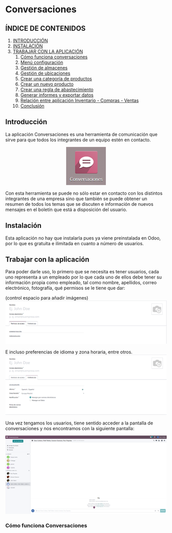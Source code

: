 # Conversaciones

## **ÍNDICE DE CONTENIDOS**
1. [INTRODUCCIÓN](#introducción)
2. [INSTALACIÓN](#instalación)
3. [TRABAJAR CON LA APLICACIÓN](#trabajar-con-la-aplicación)
   1. [Cómo funciona conversaciones](#cómo-funciona-conversaciones)
   2. [Menú configuración](#menú-configuración)
   3. [Gestión de almacenes](#gestión-de-almacenes)
   4. [Gestión de ubicaciones](#gestión-de-ubicaciones)
   5. [Crear una categoría de productos](#crear-una-categoría-de-productos)
   6. [Crear un nuevo producto ](#crear-un-nuevo-producto)
   7. [Crear una regla de abastecimiento](#crear-una-regla-de-abastecimiento)
   8. [Generar informes y exportar datos](#generar-informes-y-exportar-datos)
   9. [Relación entre aplicación Inventario - Compras - Ventas](#relación-entre-aplicación-inventario---compras---ventas)
   10. [Conclusión](#conclusión)
## Introducción
La aplicación Conversaciones es una herramienta de comunicación que sirve para que todos los integrantes de un equipo estén en contacto.

<p align="center">
<img src="imagenes_conversaciones/Conversaciones.png"/></p>

Con esta herramienta se puede no sólo estar en contacto con los distintos integrantes de una empresa sino que también se puede obtener un resumen de todos los temas que se discuten e información de nuevos mensajes en el boletín que está a disposición del usuario.

## Instalación
Esta aplicación no hay que instalarla pues ya viene preinstalada en Odoo, por lo que es gratuita e ilimitada en cuanto a número de usuarios.

## Trabajar con la aplicación
Para poder darle uso, lo primero que se necesita es tener usuarios, cada uno representa a un empleado por lo que cada uno de ellos debe tener su información propia como empleado, tal como nombre, apellidos, correo electrónico, fotografía, qué permisos se le tiene que dar:

(control espacio para añadir imágenes)
![permisos](imagenes_conversaciones/permisos.png)

E incluso preferencias de idioma y zona horaria, entre otros.
![preferencias](imagenes_conversaciones/preferencias.png)

Una vez tengamos los usuarios, tiene sentido acceder a la pantalla de conversaciones y nos encontramos con la siguiente pantalla:

![principal](imagenes_conversaciones/principal.png)
### Cómo funciona Conversaciones